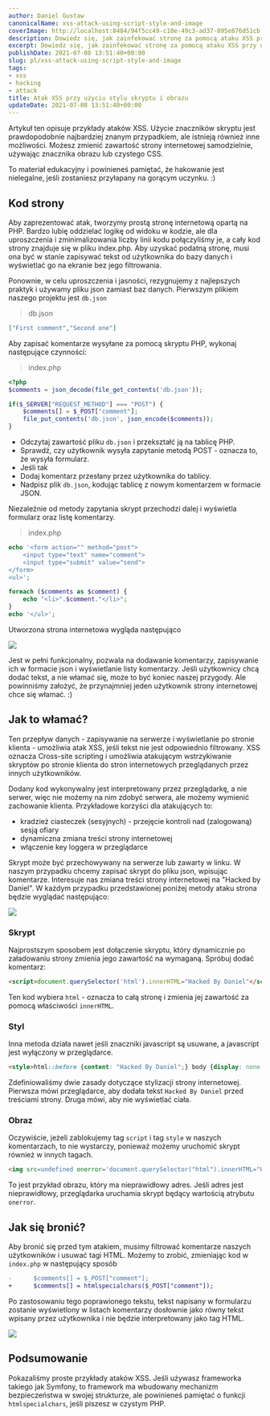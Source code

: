 ```yaml
---
author: Daniel Gustaw
canonicalName: xss-attack-using-script-style-and-image
coverImage: http://localhost:8484/94f5cc49-c10e-49c3-ad37-095e876d51cb.avif
description: Dowiedz się, jak zainfekować stronę za pomocą ataku XSS przy użyciu tagów skryptu, stylu lub obrazu. Możesz zobaczyć, jak zastąpić zawartość strony swoją własną, nawet bez javascriptu.
excerpt: Dowiedz się, jak zainfekować stronę za pomocą ataku XSS przy użyciu tagów skryptu, stylu lub obrazu. Możesz zobaczyć, jak zastąpić zawartość strony swoją własną, nawet bez javascriptu.
publishDate: 2021-07-08 13:51:40+00:00
slug: pl/xss-attack-using-script-style-and-image
tags:
- xss
- hacking
- attack
title: Atak XSS przy użyciu stylu skryptu i obrazu
updateDate: 2021-07-08 13:51:40+00:00
---
```


Artykuł ten opisuje przykłady ataków XSS. Użycie znaczników skryptu jest prawdopodobnie najbardziej znanym przypadkiem, ale istnieją również inne możliwości. Możesz zmienić zawartość strony internetowej samodzielnie, używając znacznika obrazu lub czystego CSS.

To materiał edukacyjny i powinieneś pamiętać, że hakowanie jest nielegalne, jeśli zostaniesz przyłapany na gorącym uczynku. :)

## Kod strony

Aby zaprezentować atak, tworzymy prostą stronę internetową opartą na PHP. Bardzo lubię oddzielać logikę od widoku w kodzie, ale dla uproszczenia i zminimalizowania liczby linii kodu połączyliśmy je, a cały kod strony znajduje się w pliku index.php. Aby uzyskać podatną stronę, musi ona być w stanie zapisywać tekst od użytkownika do bazy danych i wyświetlać go na ekranie bez jego filtrowania.

Ponownie, w celu uproszczenia i jasności, rezygnujemy z najlepszych praktyk i używamy pliku json zamiast baz danych. Pierwszym plikiem naszego projektu jest `db.json`

> db.json

```json
["First comment","Second one"]
```

Aby zapisać komentarze wysyłane za pomocą skryptu PHP, wykonaj następujące czynności:

> index.php

```php
<?php
$comments = json_decode(file_get_contents('db.json'));

if($_SERVER["REQUEST_METHOD"] === "POST") {
    $comments[] = $_POST["comment"];
    file_put_contents('db.json', json_encode($comments));
}
```

* Odczytaj zawartość pliku `db.json` i przekształć ją na tablicę PHP.
* Sprawdź, czy użytkownik wysyła zapytanie metodą POST - oznacza to, że wysyła formularz.
* Jeśli tak
* Dodaj komentarz przesłany przez użytkownika do tablicy.
* Nadpisz plik `db.json`, kodując tablicę z nowym komentarzem w formacie JSON.

Niezależnie od metody zapytania skrypt przechodzi dalej i wyświetla formularz oraz listę komentarzy.

> index.php

```php
echo '<form action="" method="post">
    <input type="text" name="comment">
    <input type="submit" value="send">
</form>
<ul>';

foreach ($comments as $comment) {
    echo "<li>".$comment."</li>";
}
echo '</ul>';
```

Utworzona strona internetowa wygląda następująco

![](http://localhost:8484/eb6cbfa1-de14-45e8-b5c0-aa9b8f33df89.avif)

Jest w pełni funkcjonalny, pozwala na dodawanie komentarzy, zapisywanie ich w formacie json i wyświetlanie listy komentarzy. Jeśli użytkownicy chcą dodać tekst, a nie włamać się, może to być koniec naszej przygody. Ale powinniśmy założyć, że przynajmniej jeden użytkownik strony internetowej chce się włamać. :)

## Jak to włamać?

Ten przepływ danych - zapisywanie na serwerze i wyświetlanie po stronie klienta - umożliwia atak XSS, jeśli tekst nie jest odpowiednio filtrowany. XSS oznacza Cross-site scripting i umożliwia atakującym wstrzykiwanie skryptów po stronie klienta do stron internetowych przeglądanych przez innych użytkowników.

Dodany kod wykonywalny jest interpretowany przez przeglądarkę, a nie serwer, więc nie możemy na nim zdobyć serwera, ale możemy wymienić zachowanie klienta. Przykładowe korzyści dla atakujących to:

* kradzież ciasteczek (sesyjnych) - przejęcie kontroli nad (zalogowaną) sesją ofiary
* dynamiczna zmiana treści strony internetowej
* włączenie key loggera w przeglądarce

Skrypt może być przechowywany na serwerze lub zawarty w linku. W naszym przypadku chcemy zapisać skrypt do pliku json, wpisując komentarze. Interesuje nas zmiana treści strony internetowej na "Hacked by Daniel". W każdym przypadku przedstawionej poniżej metody ataku strona będzie wyglądać następująco:

![](http://localhost:8484/f24230e5-22d7-472d-b782-03adbba46806.avif)

### Skrypt

Najprostszym sposobem jest dołączenie skryptu, który dynamicznie po załadowaniu strony zmienia jego zawartość na wymaganą. Spróbuj dodać komentarz:

```html
<script>document.querySelector('html').innerHTML="Hacked By Daniel"</script>
```

Ten kod wybiera `html` - oznacza to całą stronę i zmienia jej zawartość za pomocą właściwości `innerHTML`.

### Styl

Inna metoda działa nawet jeśli znaczniki javascript są usuwane, a javascript jest wyłączony w przeglądarce.

```html
<style>html::before {content: "Hacked By Daniel";} body {display: none;}</style>
```

Zdefiniowaliśmy dwie zasady dotyczące stylizacji strony internetowej. Pierwsza mówi przeglądarce, aby dodała tekst `Hacked By Daniel` przed treściami strony. Druga mówi, aby nie wyświetlać ciała.

### Obraz

Oczywiście, jeżeli zablokujemy tag `script` i tag `style` w naszych komentarzach, to nie wystarczy, ponieważ możemy uruchomić skrypt również w innych tagach.

```html
<img src=undefined onerror='document.querySelector("html").innerHTML="Hacked By Daniel"'>
```

To jest przykład obrazu, który ma nieprawidłowy adres. Jeśli adres jest nieprawidłowy, przeglądarka uruchamia skrypt będący wartością atrybutu `onerror`.

## Jak się bronić?

Aby bronić się przed tym atakiem, musimy filtrować komentarze naszych użytkowników i usuwać tagi HTML. Możemy to zrobić, zmieniając kod w `index.php` w następujący sposób

```diff
-      $comments[] = $_POST["comment"];
+      $comments[] = htmlspecialchars($_POST["comment"]);
```

Po zastosowaniu tego poprawionego tekstu, tekst napisany w formularzu zostanie wyświetlony w listach komentarzy dosłownie jako równy tekst wpisany przez użytkownika i nie będzie interpretowany jako tag HTML.

![](http://localhost:8484/42fe0eac-c6c6-4f93-b66e-bf2b68eb74fb.avif)

## Podsumowanie

Pokazaliśmy proste przykłady ataków XSS. Jeśli używasz frameworka takiego jak Symfony, to framework ma wbudowany mechanizm bezpieczeństwa w swojej strukturze, ale powinieneś pamiętać o funkcji `htmlspecialchars`, jeśli piszesz w czystym PHP.
